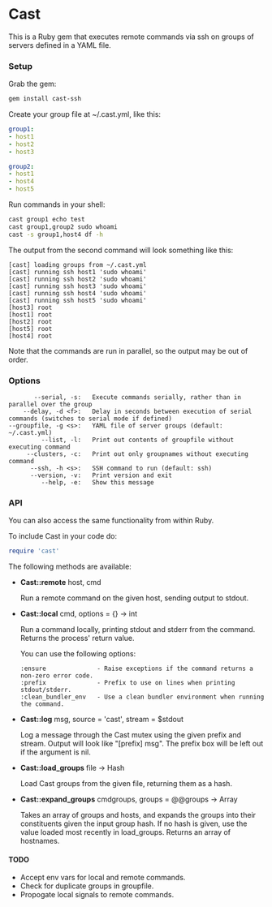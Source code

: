 # Cast

This is a Ruby gem that executes remote commands via ssh on groups of servers defined in a YAML file.

### Setup

Grab the gem:

```bash
gem install cast-ssh
```

Create your group file at ~/.cast.yml, like this:

```yaml
group1:
- host1
- host2
- host3

group2:
- host1
- host4
- host5
```

Run commands in your shell:

```bash
cast group1 echo test
cast group1,group2 sudo whoami
cast -s group1,host4 df -h
```

The output from the second command will look something like this:

```
[cast] loading groups from ~/.cast.yml
[cast] running ssh host1 'sudo whoami'
[cast] running ssh host2 'sudo whoami'
[cast] running ssh host3 'sudo whoami'
[cast] running ssh host4 'sudo whoami'
[cast] running ssh host5 'sudo whoami'
[host3] root
[host1] root
[host2] root
[host5] root
[host4] root
```

Note that the commands are run in parallel, so the output may be out of order.

### Options

           --serial, -s:   Execute commands serially, rather than in parallel over the group
        --delay, -d <f>:   Delay in seconds between execution of serial commands (switches to serial mode if defined)
    --groupfile, -g <s>:   YAML file of server groups (default: ~/.cast.yml)
             --list, -l:   Print out contents of groupfile without executing command
         --clusters, -c:   Print out only groupnames without executing command
          --ssh, -h <s>:   SSH command to run (default: ssh)
          --version, -v:   Print version and exit
             --help, -e:   Show this message

### API

You can also access the same functionality from within Ruby.

To include Cast in your code do:
```ruby
require 'cast'
```

The following methods are available:

* __Cast::remote__ host, cmd

  Run a remote command on the given host, sending output to stdout.

* __Cast::local__ cmd, options = {} -> int

  Run a command locally, printing stdout and stderr from the command. Returns the process' return value.

  You can use the following options:
  ```
  :ensure              - Raise exceptions if the command returns a non-zero error code.
  :prefix              - Prefix to use on lines when printing stdout/stderr.
  :clean_bundler_env   - Use a clean bundler environment when running the command.
  ```

* __Cast::log__ msg, source = 'cast', stream = $stdout

  Log a message through the Cast mutex using the given prefix and stream. Output will look like "[prefix] msg". The prefix box will be left out if the argument is nil.

* __Cast::load_groups__ file -> Hash

  Load Cast groups from the given file, returning them as a hash.

* __Cast::expand_groups__ cmdgroups, groups = @@groups -> Array

  Takes an array of groups and hosts, and expands the groups into their constituents given the input group hash. If no hash is given, use the value loaded most recently in load_groups. Returns an array of hostnames.

#### TODO

* Accept env vars for local and remote commands.
* Check for duplicate groups in groupfile.
* Propogate local signals to remote commands.

